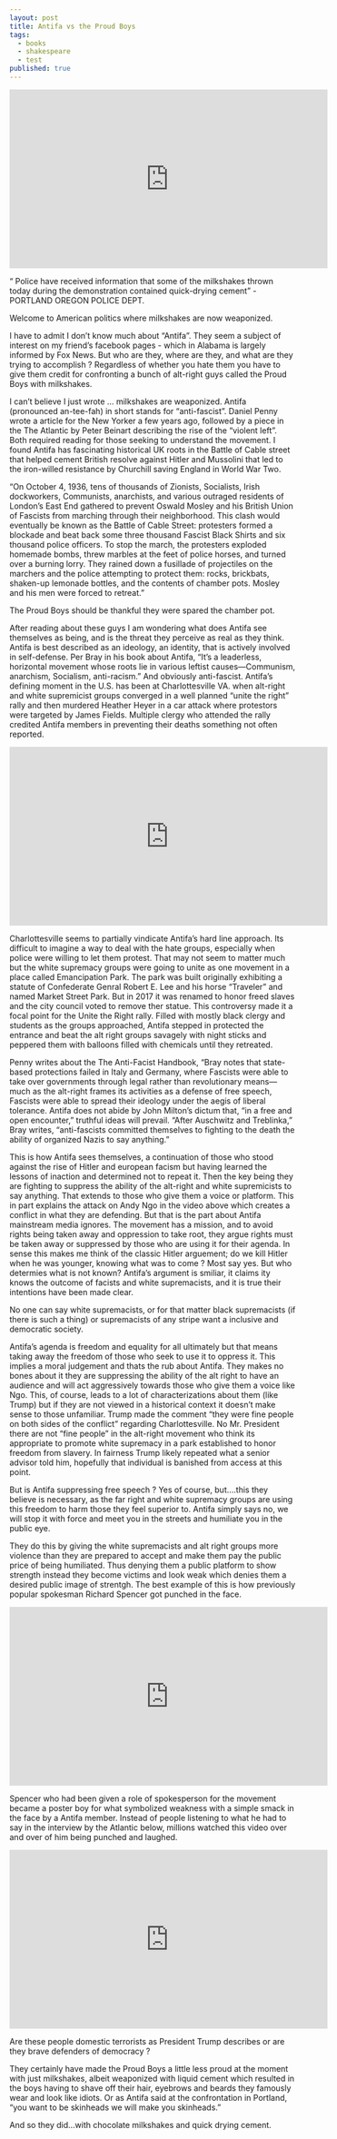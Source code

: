 ```yaml
---
layout: post
title: Antifa vs the Proud Boys
tags:
  - books
  - shakespeare
  - test
published: true
---
```


<iframe width="560" height="315" src="https://www.youtube.com/embed/8WzMZxT-41k" frameborder="0" allow="accelerometer; autoplay; encrypted-media; gyroscope; picture-in-picture" allowfullscreen></iframe>

“ Police have received information that some of the milkshakes thrown today during the demonstration contained quick-drying cement” - PORTLAND OREGON POLICE DEPT.

Welcome to American politics where milkshakes are now weaponized.

I have to admit I don’t know much about “Antifa”. They seem a subject of interest on my friend’s facebook pages - which in Alabama is largely informed by Fox News. But who are they, where are they, and what are they trying to accomplish ? Regardless of whether you hate them you have to give them credit for confronting a bunch of alt-right guys called the Proud Boys with milkshakes.

I can’t believe I just wrote … milkshakes are weaponized.
Antifa (pronounced an-tee-fah) in short stands for “anti-fascist”. Daniel Penny wrote a article for the New Yorker a few years ago, followed by a piece in the The Atlantic by Peter Beinart describing the rise of the “violent left”. Both required reading for those seeking to understand the movement. I found Antifa has fascinating historical UK roots in the Battle of Cable street that helped cement British resolve against Hitler and Mussolini that led to the iron-willed resistance by Churchill saving England in World War Two.

“On October 4, 1936, tens of thousands of Zionists, Socialists, Irish dockworkers, Communists, anarchists, and various outraged residents of London’s East End gathered to prevent Oswald Mosley and his British Union of Fascists from marching through their neighborhood. This clash would eventually be known as the Battle of Cable Street: protesters formed a blockade and beat back some three thousand Fascist Black Shirts and six thousand police officers. To stop the march, the protesters exploded homemade bombs, threw marbles at the feet of police horses, and turned over a burning lorry. They rained down a fusillade of projectiles on the marchers and the police attempting to protect them: rocks, brickbats, shaken-up lemonade bottles, and the contents of chamber pots. Mosley and his men were forced to retreat.”

The Proud Boys should be thankful they were spared the chamber pot.

After reading about these guys I am wondering what does Antifa see themselves as being, and is the threat they perceive as real as they think. Antifa is best described as an ideology, an identity, that is actively involved in self-defense. Per Bray in his book about Antifa, “It’s a leaderless, horizontal movement whose roots lie in various leftist causes—Communism, anarchism, Socialism, anti-racism.” And obviously anti-fascist. Antifa’s defining moment in the U.S. has been at Charlottesville VA. when alt-right and white supremicist groups converged in a well planned “unite the right” rally and then murdered Heather Heyer in a car attack where protestors were targeted by James Fields. Multiple clergy who attended the rally credited Antifa members in preventing their deaths something not often reported.

<iframe width="560" height="315" src="https://www.youtube.com/embed/FDIfPhx-Fm0" frameborder="0" allow="accelerometer; autoplay; encrypted-media; gyroscope; picture-in-picture" allowfullscreen></iframe>

Charlottesville seems to partially vindicate Antifa’s hard line approach. Its difficult to imagine a way to deal with the hate groups, especially when police were willing to let them protest. That may not seem to matter much but the white supremacy groups were going to unite as one movement in a place called Emancipation Park. The park was built originally exhibiting a statute of Confederate Genral Robert E. Lee and his horse “Traveler” and named Market Street Park. But in 2017 it was renamed to honor freed slaves and the city council voted to remove ther statue. This controversy made it a focal point for the Unite the Right rally. Filled with mostly black clergy and students as the groups approached, Antifa stepped in protected the entrance and beat the alt right groups savagely with night sticks and peppered them with balloons filled with chemicals until they retreated.

Penny writes about the The Anti-Facist Handbook, “Bray notes that state-based protections failed in Italy and Germany, where Fascists were able to take over governments through legal rather than revolutionary means—much as the alt-right frames its activities as a defense of free speech, Fascists were able to spread their ideology under the aegis of liberal tolerance. Antifa does not abide by John Milton’s dictum that, “in a free and open encounter,” truthful ideas will prevail. “After Auschwitz and Treblinka,” Bray writes, “anti-fascists committed themselves to fighting to the death the ability of organized Nazis to say anything.”

This is how Antifa sees themselves, a continuation of those who stood against the rise of Hitler and european facism but having learned the lessons of inaction and determined not to repeat it. Then the key being they are fighting to suppress the ability of the alt-right and white supremicists to say anything. That extends to those who give them a voice or platform. This in part explains the attack on Andy Ngo in the video above which creates a conflict in what they are defending. But that is the part about Antifa mainstream media ignores. The movement has a mission, and to avoid rights being taken away and oppression to take root, they argue rights must be taken away or suppressed by those who are using it for their agenda. In sense this makes me think of the classic Hitler arguement; do we kill Hitler when he was younger, knowing what was to come ? Most say yes. But who determies what is not known? Antifa’s argument is smiliar, it claims ity knows the outcome of facists and white supremacists, and it is true their intentions have been made clear.

No one can say white supremacists, or for that matter black supremacists (if there is such a thing) or supremacists of any stripe want a inclusive and democratic society.

Antifa’s agenda is freedom and equality for all ultimately but that means taking away the freedom of those who seek to use it to oppress it. This implies a moral judgement and thats the rub about Antifa. They makes no bones about it they are suppressing the ability of the alt right to have an audience and will act aggressively towards those who give them a voice like Ngo. This, of course, leads to a lot of characterizations about them (like Trump) but if they are not viewed in a historical context it doesn’t make sense to those unfamiliar. Trump made the comment “they were fine people on both sides of the conflict” regarding Charlottesville. No Mr. President there are not “fine people” in the alt-right movement who think its appropriate to promote white supremacy in a park established to honor freedom from slavery. In fairness Trump likely repeated what a senior advisor told him, hopefully that individual is banished from access at this point.

But is Antifa suppressing free speech ? Yes of course, but….this they believe is necessary, as the far right and white supremacy groups are using this freedom to harm those they feel superior to. Antifa simply says no, we will stop it with force and meet you in the streets and humiliate you in the public eye.

They do this by giving the white supremacists and alt right groups more violence than they are prepared to accept and make them pay the public price of being humiliated. Thus denying them a public platform to show strength instead they become victims and look weak which denies them a desired public image of strentgh. The best example of this is how previously popular spokesman Richard Spencer got punched in the face.

<iframe width="560" height="315" src="https://www.youtube.com/embed/bJKzsSM6MBg" frameborder="0" allow="accelerometer; autoplay; encrypted-media; gyroscope; picture-in-picture" allowfullscreen></iframe>

Spencer who had been given a role of spokesperson for the movement became a poster boy for what symbolized weakness with a simple smack in the face by a Antifa member. Instead of people listening to what he had to say in the interview by the Atlantic below, millions watched this video over and over of him being punched and laughed.

<iframe width="560" height="315" src="https://www.youtube.com/embed/kVeZ0_Lhazw" frameborder="0" allow="accelerometer; autoplay; encrypted-media; gyroscope; picture-in-picture" allowfullscreen></iframe>

Are these people domestic terrorists as President Trump describes or are they brave defenders of democracy ?

They certainly have made the Proud Boys a little less proud at the moment with just milkshakes, albeit weaponized with liquid cement which resulted in the boys having to shave off their hair, eyebrows and beards they famously wear and look like idiots. Or as Antifa said at the confrontation in Portland, “you want to be skinheads we will make you skinheads.”

And so they did…with chocolate milkshakes and quick drying cement.





